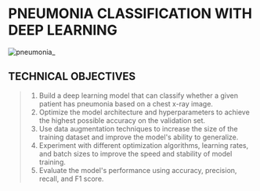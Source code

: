 # **PNEUMONIA CLASSIFICATION WITH DEEP LEARNING**

![pneumonia_](https://user-images.githubusercontent.com/116070221/225555011-e5e82fe6-013d-435c-a25c-d8b9b619de05.jpg)
## TECHNICAL OBJECTIVES
> 1. Build a deep learning model that can classify whether a given patient has pneumonia based on a chest x-ray image.
> 2. Optimize the model architecture and hyperparameters to achieve the highest possible accuracy on the validation set.
> 3. Use data augmentation techniques to increase the size of the training dataset and improve the model's ability to generalize.
> 4. Experiment with different optimization algorithms, learning rates, and batch sizes to improve the speed and stability of model training.
> 5. Evaluate the model's performance using accuracy, precision, recall, and F1 score.
